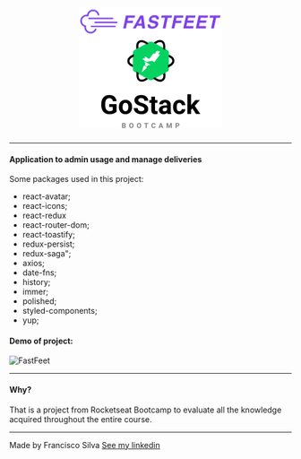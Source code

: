 <h1 align="center">
  <img src="./src/assets/images/logo.png" alt="Logo FastFeet GoStack">
</h1>

---
#### Application to admin usage and manage deliveries

Some packages used in this project:

- react-avatar;
- react-icons;
- react-redux
- react-router-dom;
- react-toastify;
- redux-persist;
- redux-saga";
- axios;
- date-fns;
- history;
- immer;
- polished;
- styled-components;
- yup;

#### Demo of project:


<img src="./src/assets/images/demo.gif" height="500" alt="FastFeet">



---

#### Why?

That is a project from Rocketseat Bootcamp to evaluate all the knowledge acquired throughout the entire course.

---



Made by Francisco Silva [See my linkedin](https://www.linkedin.com/in/francisco-silva-953561a6/)